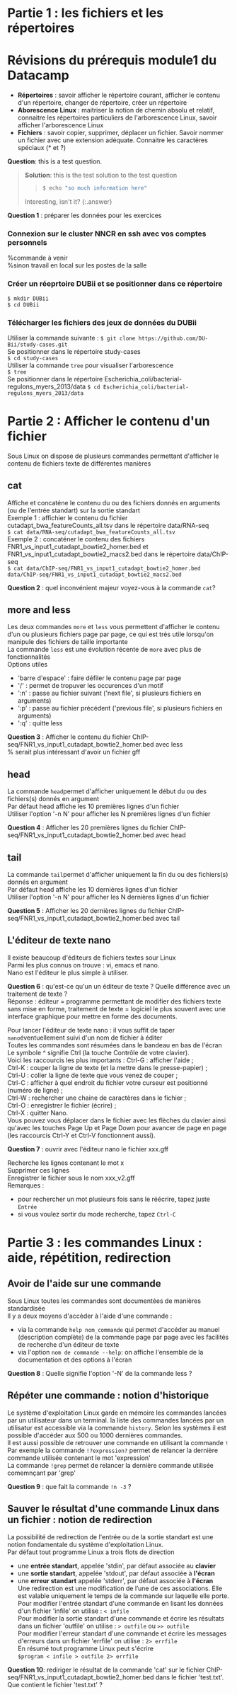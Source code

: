 # Partie 1 : les fichiers et les répertoires
# Révisions du prérequis module1 du Datacamp
- **Répertoires** : savoir afficher le répertoire courant, afficher le contenu d'un répertoire, changer de répertoire, créer un répertoire
- **Aborescence Linux** : maitriser la notion de chemin absolu et relatif, connaitre les répertoires particuliers de l'arborescence Linux, savoir afficher l'arborescence Linux
- **Fichiers** : savoir copier, supprimer, déplacer un fichier. Savoir nommer un fichier avec une extension adéquate. Connaitre les caractères spéciaux (* et ?)


**Question**: this is a test question.

> **Solution**: this is the test solution to the test question
> > ```bash
> > $ echo "so much information here"
> > ```
> Interesting, isn't it?
{:.answer}



**Question 1** : préparer les données pour les exercices
### Connexion sur le cluster NNCR en ssh avec vos comptes personnels
%commande à venir  
%sinon travail en local sur les postes de la salle  
### Créer un réeprtoire DUBii et se positionner dans ce répertoire
`$ mkdir DUBii`  
`$ cd DUBii`  
### Télécharger les fichiers des jeux de données du DUBii 
Utiliser la commande suivante : 
`$ git clone https://github.com/DU-Bii/study-cases.git`  
Se positionner dans le répertoire study-cases  
`$ cd study-cases`  
Utiliser la commande `tree` pour visualiser l'arborescence  
`$ tree`  
Se positionner dans le répertoire Escherichia_coli/bacterial-regulons_myers_2013/data
`$ cd Escherichia_coli/bacterial-regulons_myers_2013/data`
  
# Partie 2 : Afficher le contenu d'un fichier
Sous Linux on dispose de plusieurs commandes permettant d'afficher le contenu de fichiers texte de différentes manières
## cat
Affiche et concaténe le contenu du ou des fichiers donnés en arguments (ou de l'entrée standart) sur la sortie standart  
Exemple 1 : affichier le contenu du fichier cutadapt_bwa_featureCounts_all.tsv dans le répertoire data/RNA-seq  
`$ cat data/RNA-seq/cutadapt_bwa_featureCounts_all.tsv`  
Exemple 2 : concaténer le contenu des fichiers FNR1_vs_input1_cutadapt_bowtie2_homer.bed et FNR1_vs_input1_cutadapt_bowtie2_macs2.bed dans le répertoire data/ChIP-seq  
`$ cat data/ChIP-seq/FNR1_vs_input1_cutadapt_bowtie2_homer.bed data/ChIP-seq/FNR1_vs_input1_cutadapt_bowtie2_macs2.bed` 
  
**Question 2** : quel inconvénient majeur voyez-vous à la commande `cat`?  
  
## more and less
Les deux commandes `more` et `less` vous permettent d'afficher le contenu d'un ou plusieurs fichiers page par page, ce qui est très utile lorsqu'on manipule des fichiers de taille importante  
La commande `less` est une évolution récente de `more` avec plus de fonctionnalités  
Options utiles  
- 'barre d'espace' : faire défiler le contenu page par page  
- '/' : permet de tropuver les occurences d'un motif  
- ':n' : passe au fichier suivant ('next file', si plusieurs fichiers en arguments)  
- ':p' : passe au fichier précédent ('previous file', si plusieurs fichiers en arguments) 
- ':q' : quitte less  
  
**Question 3** : Afficher le contenu du fichier ChIP-seq/FNR1_vs_input1_cutadapt_bowtie2_homer.bed avec less  
% serait plus intéressant d'avoir un fichier gff
  
## head
La commande `head`permet d'afficher uniquement le début du ou des fichiers(s) donnés en argument  
Par défaut head affiche les 10 premières lignes d'un fichier  
Utiliser l'option '-n N' pour afficher les N premières lignes d'un fichier 
  
**Question 4** : Afficher les 20 premières lignes du fichier ChIP-seq/FNR1_vs_input1_cutadapt_bowtie2_homer.bed avec head
  
## tail
La commande `tail`permet d'afficher uniquement la fin du ou des fichiers(s) donnés en argument  
Par défaut head affiche les 10 dernières lignes d'un fichier  
Utiliser l'option '-n N' pour afficher les N dernières lignes d'un fichier  
  
**Question 5** : Afficher les 20 dernières lignes du fichier ChIP-seq/FNR1_vs_input1_cutadapt_bowtie2_homer.bed avec tail 
  
## L'éditeur de texte nano
Il existe beaucoup d'éditeurs de fichiers textes sour Linux  
Parmi les plus connus on trouve : vi, emacs et nano.  
Nano est l'éditeur le plus simple à utiliser.  
  
**Question 6** : qu'est-ce qu'un un éditeur de texte ? Quelle différence avec un traitement de texte ?  
Réponse : éditeur = programme permettant de modifier des fichiers texte sans mise en forme, traitement de texte = logiciel le plus souvent avec une interface graphique pour mettre en forme des documents.  
  
Pour lancer l'éditeur de texte nano : il vous suffit de taper `nano`éventuellement suivi d'un nom de fichier à éditer  
Toutes les commandes sont résumées dans le bandeau en bas de l'écran  
Le symbole ^ signifie Ctrl (la touche Contrôle de votre clavier).  
Voici les raccourcis les plus importants :
Ctrl-G : afficher l'aide ;  
Ctrl-K : couper la ligne de texte (et la mettre dans le presse-papier) ;  
Ctrl-U : coller la ligne de texte que vous venez de couper ;  
Ctrl-C : afficher à quel endroit du fichier votre curseur est positionné (numéro de ligne) ;  
Ctrl-W : rechercher une chaine de caractères dans le fichier ;  
Ctrl-O : enregistrer le fichier (écrire) ;  
Ctrl-X : quitter Nano.  
Vous pouvez vous déplacer dans le fichier avec les flèches du clavier ainsi qu'avec les touches Page Up et Page Down pour avancer de page en page (les raccourcis Ctrl-Y et Ctrl-V fonctionnent aussi).  
  
**Question 7** : ouvrir avec l'éditeur nano le fichier xxx.gff
  
Recherche les lignes contenant le mot x  
Supprimer ces lignes  
Enregistrer le fichier sous le nom xxx_v2.gff  
Remarques : 
- pour rechercher un mot plusieurs fois sans le réécrire, tapez juste `Entrée`  
- si vous voulez sortir du mode recherche, tapez `Ctrl-C`  
# Partie 3 : les commandes Linux : aide, répétition, redirection
## Avoir de l'aide sur une commande 
Sous Linux toutes les commandes sont documentées de manières standardisée  
Il y a deux moyens d'accèder à l'aide d'une commande :  
- via la commande `help nom_commande` qui permet d'accéder au manuel (description complète) de la commande page par page avec les facilités de recherche d'un éditeur de texte  
- via l'option `nom de commande --help`: on affiche l'ensemble de la documentation et des options à l'écran  
  
**Question 8** : Quelle signifie l'option '-N' de la commande less ?
  
## Répéter une commande : notion d'historique 
Le système d'exploitation Linux garde en mémoire les commandes lancées par un utilisateur dans un terminal. la liste des commandes lancées par un utilisatur est accessible via la commande `history`. Selon les systèmes il est possible d'accéder aux 500 ou 1000 dernières commandes.  
Il est aussi possible de retrouver une commande en utilisant la commande `!`  
Par exemple la commande `!?expression?` permet de relancer la dernière commande utilisée contenant le mot 'expression'  
La commande `!grep` permet de relancer la dernière commande utilisée comemnçant par 'grep' 
  
**Question 9** : que fait la commande `!n -3` ?  
  
## Sauver le résultat d'une commande Linux dans un fichier : notion de redirection
La possibilité de redirection de l'entrée ou de la sortie standart est une notion fondamentale du système d'exploitation Linux.  
Par défaut tout programme Linux a trois flots de direction   
- une **entrée standart**, appelée 'stdin', par défaut associée au **clavier**  
- une **sortie standart**, appelée 'stdout', par défaut associée à **l'écran**  
- une **erreur standart** appelée 'stderr', par défaut associée à **l'écran**  
Une redirection est une modification de l’une de ces associations. Elle est valable uniquement le temps de la commande sur laquelle elle porte.  
Pour modifier l'entrée standart d'une commande en lisant les données d'un fichier 'infile' on utilise : 
`< infile`  
Pour modifier la sortie standart d'une commande et écrire les résultats dans un fichier 'outfile' on utilise : 
`> outfile` ou `>> outfile`  
Pour modifier l'erreur standart d'une commande et écrire les messages d'erreurs dans un fichier 'errfile' on utilise :
`2> errfile`  
En résumé tout programme Linux peut s'écrire  
`$program < infile > outfile 2> errfile`  
  
**Question 10**: rediriger le résultat de la commande 'cat' sur le fichier ChIP-seq/FNR1_vs_input1_cutadapt_bowtie2_homer.bed dans le fichier 'test.txt'. Que contient le fichier 'test.txt' ?  





